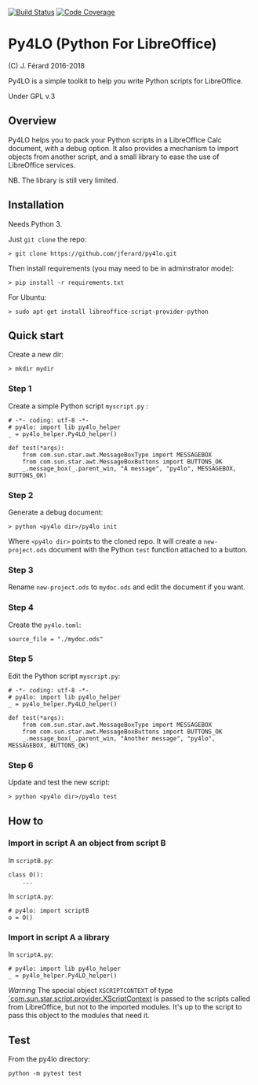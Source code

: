 [![Build Status](https://travis-ci.org/jferard/py4lo.svg?branch=master)](https://travis-ci.org/jferard/py4lo)
[![Code Coverage](https://img.shields.io/codecov/c/github/jferard/py4lo/master.svg)](https://codecov.io/github/jferard/py4lo?branch=master)

# Py4LO (Python For LibreOffice)
(C) J. Férard 2016-2018

Py4LO is a simple toolkit to help you write Python scripts for LibreOffice.

Under GPL v.3

## Overview
Py4LO helps you to pack your Python scripts in a LibreOffice Calc document, with a debug option. It also provides a mechanism to import objects from another script, and a small library to ease the use of LibreOffice services.

NB. The library is still very limited.

## Installation
Needs Python 3.

Just ```git clone``` the repo:

    > git clone https://github.com/jferard/py4lo.git

Then install requirements (you may need to be in adminstrator mode):

    > pip install -r requirements.txt

For Ubuntu:

    > sudo apt-get install libreoffice-script-provider-python

## Quick start
Create a new dir:

    > mkdir mydir

### Step 1
Create a simple Python script ```myscript.py``` :

    # -*- coding: utf-8 -*-
    # py4lo: import lib py4lo_helper
    _ = py4lo_helper.Py4LO_helper()

    def test(*args):
    	from com.sun.star.awt.MessageBoxType import MESSAGEBOX
    	from com.sun.star.awt.MessageBoxButtons import BUTTONS_OK
    	_.message_box(_.parent_win, "A message", "py4lo", MESSAGEBOX, BUTTONS_OK)

### Step 2
Generate a debug document:

    > python <py4lo dir>/py4lo init

Where ```<py4lo dir>``` points to the cloned repo. It will create a ```new-project.ods``` document with the Python ```test``` function attached to a button.

### Step 3
Rename ```new-project.ods``` to ```mydoc.ods``` and edit the document if you want.

### Step 4
Create the ```py4lo.toml```:

    source_file = "./mydoc.ods"

### Step 5
Edit the Python script ```myscript.py```:

    # -*- coding: utf-8 -*-
    # py4lo: import lib py4lo_helper
    _ = py4lo_helper.Py4LO_helper()

    def test(*args):
    	from com.sun.star.awt.MessageBoxType import MESSAGEBOX
    	from com.sun.star.awt.MessageBoxButtons import BUTTONS_OK
    	_.message_box(_.parent_win, "Another message", "py4lo", MESSAGEBOX, BUTTONS_OK)

### Step 6
Update and test the new script:

    > python <py4lo dir>/py4lo test

## How to
### Import in script A an object from script B
In ```scriptB.py```:

    class O():
    	...

In ```scriptA.py```:

    # py4lo: import scriptB
    o = O()

### Import in script A a library
In ```scriptA.py```:

    # py4lo: import lib py4lo_helper
    _ = py4lo_helper.Py4LO_helper()

*Warning*
The special object `XSCRIPTCONTEXT` of type [`com.sun.star.script.provider.XScriptContext](  https://api.libreoffice.org/docs/idl/ref/interfacecom_1_1sun_1_1star_1_1script_1_1provider_1_1XScriptContext.html) is passed to the scripts called from LibreOffice, but not to the imported modules. It's up to the script to pass this object to the modules that need it.

## Test
From the py4lo directory:

    python -m pytest test
